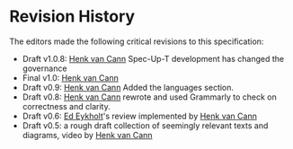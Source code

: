 # Revision History

The editors made the following critical revisions to this specification:
- Draft v1.0.8: [Henk van Cann](https://github.com/henkvancann) Spec-Up-T development has changed the governance
- Final v1.0: [Henk van Cann](https://github.com/henkvancann)
- Draft v0.9: [Henk van Cann](https://github.com/henkvancann) Added the languages section.
- Draft v0.8: [Henk van Cann](https://github.com/henkvancann) rewrote and used Grammarly to check on correctness and clarity.
- Draft v0.6: [Ed Eykholt](https://github.com/edeykholt)'s review implemented by [Henk van Cann](https://github.com/henkvancann)
- Draft v0.5: a rough draft collection of seemingly relevant texts and diagrams, video by [Henk van Cann](https://github.com/henkvancann)